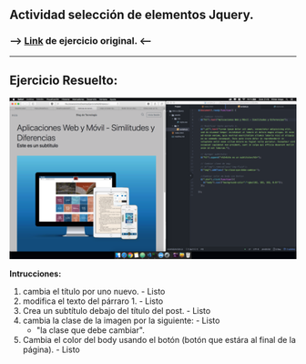 <section>

# Actividad selección de elementos Jquery.


### --> [Link](https://github.com/DesafioLatam/ACTJS-D1B) de ejercicio original. <--

---

## Ejercicio Resuelto:

![imagen del blog resuelta](img/captura.png)

**Intrucciones:**
1. cambia el título por uno nuevo. - Listo
2. modifica el texto del párraro 1. - Listo
3. Crea un subtítulo debajo del título del post. - Listo
4. cambia la clase de la imagen por la siguiente: - Listo
	-	"la clase que debe cambiar".
4. 	Cambia el color del body usando el botón (botón que estára al final de la página). - Listo
 